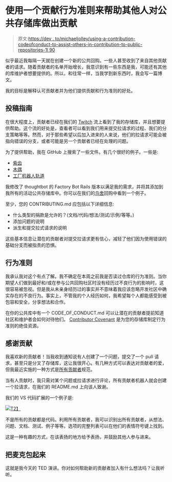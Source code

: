 # 使用一个贡献行为准则来帮助其他人对公共存储库做出贡献

> 原文:[https://dev . to/michaeljolley/using-a-contribution-codeofconduct-to-assist-others-in-contribution-to-public-repositories-1l 90](https://dev.to/michaeljolley/using-a-contributing-codeofconduct-to-assist-others-in-contributing-to-public-repositories-1l90)

似乎最近我每隔一天就在创建一个新的公共回购。一些人甚至收到了来自其他贡献者的请求。随着贡献者的名单开始增长，我意识到有一些东西是我，可能还有其他的库维护者想要提供的。所以，和往常一样，当我学到新东西时，我会写一篇博文。

我的目标是解释认可贡献者并为他们提供贡献和行为准则的好处。

## [](#contributing-guidelines)投稿指南

在很大程度上，贡献者已经在我们的 [Twitch](https://twitch.tv/themichaeljolley) 流上看到了我的存储库，并且想要提供帮助。这个流的好处是，查看者可以看到我们用来提交拉请求的过程、我们的分支策略等等。然而，对于那些希望以后加入进来的人来说，他们的拉请求可能会被指向错误的分支，或者可能是另一个贡献者已经在处理的问题。

为了提供帮助，我在 GitHub 上搜索了一些文件。有几个很好的例子。一些是:

*   [紫齿](https://gist.github.com/PurpleBooth/b24679402957c63ec426)
*   [木偶](https://github.com/puppetlabs/puppet/blob/master/CONTRIBUTING.md)
*   [工厂机器人轨道](https://github.com/thoughtbot/factory_bot_rails/blob/master/CONTRIBUTING.md)

我修改了 thoughtbot 的 Factory Bot Rails 版本以满足我的需求，并将其添加到我所有的活动公共存储库中。你可以在我们的[鸟舍](https://github.com/MichaelJolley/aviary/blob/master/CONTRIBUTING.md)回购中看到一个例子。

至少，您的 CONTRIBUTING.md 应包括以下详细信息:

*   什么类型的捐款是允许的？(文档/代码/想法/测试/示例/等等。)
*   添加问题的说明
*   派生和提交拉式请求的说明

这些基本信息让潜在的贡献者对提交拉请求更有信心，减轻了他们因为使用错误的基础分支而被指责的恐惧。

## [](#code-of-conduct)行为准则

我承认我对这个有点了解。我不确定在本周之前我是否读过仓库的行为准则。当你期望人们做到最好和/或在参与公共回购社区时没有经历过不良行为的影响时，这很容易被忽视。但是我从未亲身经历过的事实并不意味着我应该忽略开发社区中确实存在的不良行为。事实上，不管我的个人经历如何，我希望每个人都能感受到被包容和安全，分享想法和合作。

在你的公共库中有一个 CODE_OF_CONDUCT.md 可以让潜在的贡献者提前知道社区和维护者会如何对待他们。 [Contributor Covenant](https://www.contributor-covenant.org/) 是为您的存储库制定行为准则的绝佳资源。

## [](#acknowledging-contributions)感谢贡献

我喜欢新的贡献者！当我收到通知说有人创建了一个问题，提交了一个 pull 请求，甚至只是分叉了存储库，这让我很开心。有几种方式可以表达对贡献者的爱，但我最近实施的一种方式是[所有贡献者](https://allcontributors.org/)规范。

当有人贡献时，我只需对某个问题或拉请求进行评论，所有贡献者机器人就会创建一个拉请求，在我们的 README.md 上向该人致谢。

我们的 VS 代码扩展的一个例子是:

[![](../Images/b78b3ef4e23fde2e87c53602219fd9bb.png)T2】](https://res.cloudinary.com/practicaldev/image/fetch/s--Zc1QyK_Q--/c_limit%2Cf_auto%2Cfl_progressive%2Cq_auto%2Cw_880/https://user-images.githubusercontent.com/1228996/58047645-3cb89880-7b0e-11e9-8270-7fd116460102.png)

不是所有的贡献都是代码。利用所有贡献者，我可以识别出所有贡献者，从想法、问题、文档、测试、例子等等。选项的完整列表可以在他们的表情符号键上找到。

这是一种有趣的方式，在该表扬的地方给予表扬，并鼓励其他人参与进来。

## [](#wrap-it-up-mike)把麦克包起来

这就是我今天的 TED 演讲。你对如何帮助新的贡献者加入有什么想法吗？让我听听。